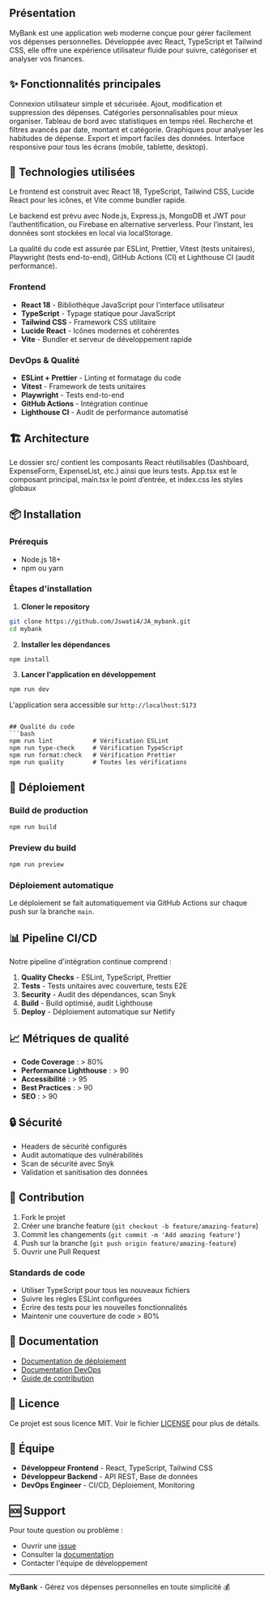 ## Présentation
MyBank est une application web moderne conçue pour gérer facilement vos dépenses personnelles. Développée avec React, TypeScript et Tailwind CSS, elle offre une expérience utilisateur fluide pour suivre, catégoriser et analyser vos finances.

## ✨ Fonctionnalités principales
Connexion utilisateur simple et sécurisée.
Ajout, modification et suppression des dépenses.
Catégories personnalisables pour mieux organiser.
Tableau de bord avec statistiques en temps réel.
Recherche et filtres avancés par date, montant et catégorie.
Graphiques pour analyser les habitudes de dépense.
Export et import faciles des données.
Interface responsive pour tous les écrans (mobile, tablette, desktop).

## 🚀 Technologies utilisées
Le frontend est construit avec React 18, TypeScript, Tailwind CSS, Lucide React pour les icônes, et Vite comme bundler rapide.

Le backend est prévu avec Node.js, Express.js, MongoDB et JWT pour l’authentification, ou Firebase en alternative serverless. Pour l’instant, les données sont stockées en local via localStorage.

La qualité du code est assurée par ESLint, Prettier, Vitest (tests unitaires), Playwright (tests end-to-end), GitHub Actions (CI) et Lighthouse CI (audit performance).

### Frontend
- **React 18** - Bibliothèque JavaScript pour l'interface utilisateur
- **TypeScript** - Typage statique pour JavaScript
- **Tailwind CSS** - Framework CSS utilitaire
- **Lucide React** - Icônes modernes et cohérentes
- **Vite** - Bundler et serveur de développement rapide

### DevOps & Qualité
- **ESLint + Prettier** - Linting et formatage du code
- **Vitest** - Framework de tests unitaires
- **Playwright** - Tests end-to-end
- **GitHub Actions** - Intégration continue
- **Lighthouse CI** - Audit de performance automatisé

## 🏗️ Architecture

Le dossier src/ contient les composants React réutilisables (Dashboard, ExpenseForm, ExpenseList, etc.) ainsi que leurs tests.
App.tsx est le composant principal, main.tsx le point d’entrée, et index.css les styles globaux


## 📦 Installation

### Prérequis
- Node.js 18+
- npm ou yarn

### Étapes d'installation

1. **Cloner le repository**
```bash
git clone https://github.com/Jswati4/JA_mybank.git
cd mybank
```

2. **Installer les dépendances**
```bash
npm install
```

3. **Lancer l'application en développement**
```bash
npm run dev
```

L'application sera accessible sur `http://localhost:5173`

```

## Qualité du code
```bash
npm run lint           # Vérification ESLint
npm run type-check     # Vérification TypeScript
npm run format:check   # Vérification Prettier
npm run quality        # Toutes les vérifications
```

## 🚀 Déploiement

### Build de production
```bash
npm run build
```

### Preview du build
```bash
npm run preview
```

### Déploiement automatique
Le déploiement se fait automatiquement via GitHub Actions sur chaque push sur la branche `main`.

## 📊 Pipeline CI/CD

Notre pipeline d'intégration continue comprend :

1. **Quality Checks** - ESLint, TypeScript, Prettier
2. **Tests** - Tests unitaires avec couverture, tests E2E
3. **Security** - Audit des dépendances, scan Snyk
4. **Build** - Build optimisé, audit Lighthouse
5. **Deploy** - Déploiement automatique sur Netlify

## 📈 Métriques de qualité

- **Code Coverage** : > 80%
- **Performance Lighthouse** : > 90
- **Accessibilité** : > 95
- **Best Practices** : > 90
- **SEO** : > 90

## 🔒 Sécurité

- Headers de sécurité configurés
- Audit automatique des vulnérabilités
- Scan de sécurité avec Snyk
- Validation et sanitisation des données

## 🤝 Contribution

1. Fork le projet
2. Créer une branche feature (`git checkout -b feature/amazing-feature`)
3. Commit les changements (`git commit -m 'Add amazing feature'`)
4. Push sur la branche (`git push origin feature/amazing-feature`)
5. Ouvrir une Pull Request

### Standards de code
- Utiliser TypeScript pour tous les nouveaux fichiers
- Suivre les règles ESLint configurées
- Écrire des tests pour les nouvelles fonctionnalités
- Maintenir une couverture de code > 80%

## 📝 Documentation

- [Documentation de déploiement](./DEPLOYMENT.md)
- [Documentation DevOps](./DEVOPS.md)
- [Guide de contribution](./CONTRIBUTING.md)

## 📄 Licence

Ce projet est sous licence MIT. Voir le fichier [LICENSE](LICENSE) pour plus de détails.

## 👥 Équipe

- **Développeur Frontend** - React, TypeScript, Tailwind CSS
- **Développeur Backend** - API REST, Base de données
- **DevOps Engineer** - CI/CD, Déploiement, Monitoring

## 🆘 Support

Pour toute question ou problème :
- Ouvrir une [issue](https://github.com/username/mybank/issues)
- Consulter la [documentation](./docs/)
- Contacter l'équipe de développement

---

**MyBank** - Gérez vos dépenses personnelles en toute simplicité 💰